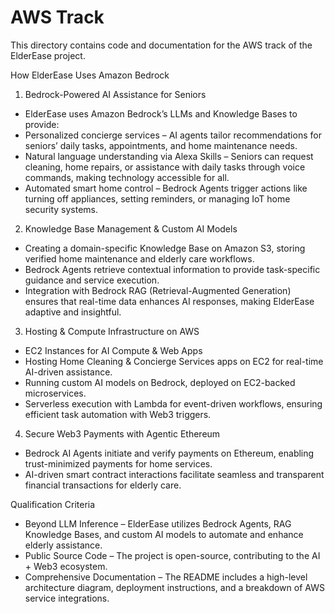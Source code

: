 # AWS Track

This directory contains code and documentation for the AWS track of the ElderEase project.

How ElderEase Uses Amazon Bedrock

1. Bedrock-Powered AI Assistance for Seniors
- ElderEase uses Amazon Bedrock’s LLMs and Knowledge Bases to provide:
- Personalized concierge services – AI agents tailor recommendations for seniors’ daily tasks, appointments, and home maintenance needs.
- Natural language understanding via Alexa Skills – Seniors can request cleaning, home repairs, or assistance with daily tasks through voice commands, making technology accessible for all.
- Automated smart home control – Bedrock Agents trigger actions like turning off appliances, setting reminders, or managing IoT home security systems.

2. Knowledge Base Management & Custom AI Models
- Creating a domain-specific Knowledge Base on Amazon S3, storing verified home maintenance and elderly care workflows.
- Bedrock Agents retrieve contextual information to provide task-specific guidance and service execution.
- Integration with Bedrock RAG (Retrieval-Augmented Generation) ensures that real-time data enhances AI responses, making ElderEase adaptive and insightful.

3. Hosting & Compute Infrastructure on AWS
- EC2 Instances for AI Compute & Web Apps
- Hosting Home Cleaning & Concierge Services apps on EC2 for real-time AI-driven assistance.
- Running custom AI models on Bedrock, deployed on EC2-backed microservices.
- Serverless execution with Lambda for event-driven workflows, ensuring efficient task automation with Web3 triggers.

4. Secure Web3 Payments with Agentic Ethereum
- Bedrock AI Agents initiate and verify payments on Ethereum, enabling trust-minimized payments for home services.
- AI-driven smart contract interactions facilitate seamless and transparent financial transactions for elderly care.

Qualification Criteria
- Beyond LLM Inference – ElderEase utilizes Bedrock Agents, RAG Knowledge Bases, and custom AI models to automate and enhance elderly assistance.
- Public Source Code – The project is open-source, contributing to the AI + Web3 ecosystem.
- Comprehensive Documentation – The README includes a high-level architecture diagram, deployment instructions, and a breakdown of AWS service integrations.
